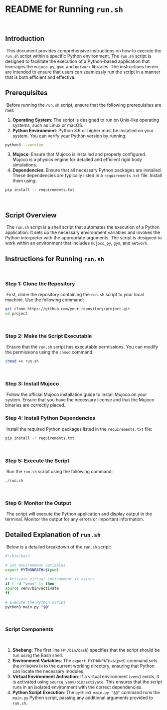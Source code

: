 ﻿
# README for Running `run.sh`
﻿
## Introduction
﻿
This document provides comprehensive instructions on how to execute the `run.sh` script within a specific Python environment. The `run.sh` script is designed to facilitate the execution of a Python-based application that leverages the `mujoco_py`, `gym`, and `network` libraries. The instructions herein are intended to ensure that users can seamlessly run the script in a manner that is both efficient and effective.
﻿
## Prerequisites
﻿
Before running the `run.sh` script, ensure that the following prerequisites are met:
﻿
1. **Operating System**: The script is designed to run on Unix-like operating systems, such as Linux or macOS.
2. **Python Environment**: Python 3.6 or higher must be installed on your system. You can verify your Python version by running:
```sh
python3 --version
```
3. **Mujoco**: Ensure that Mujoco is installed and properly configured. Mujoco is a physics engine for detailed and efficient rigid body simulations.
4. **Dependencies**: Ensure that all necessary Python packages are installed. These dependencies are typically listed in a `requirements.txt` file. Install them using:
```sh
pip install -r requirements.txt
```
﻿
## Script Overview
﻿
The `run.sh` script is a shell script that automates the execution of a Python application. It sets up the necessary environment variables and invokes the Python interpreter with the appropriate arguments. The script is designed to work within an environment that includes `mujoco_py`, `gym`, and `network`.
﻿
## Instructions for Running `run.sh`
﻿
### Step 1: Clone the Repository
﻿
First, clone the repository containing the `run.sh` script to your local machine. Use the following command:
```sh
git clone https://github.com/your-repository/project.git
cd project
```
﻿
### Step 2: Make the Script Executable
﻿
Ensure that the `run.sh` script has executable permissions. You can modify the permissions using the `chmod` command:
```sh
chmod +x run.sh
```
﻿
### Step 3: Install Mujoco
﻿
Follow the official Mujoco installation guide to install Mujoco on your system. Ensure that you have the necessary license and that the Mujoco binaries are correctly placed.
﻿
### Step 4: Install Python Dependencies
﻿
Install the required Python packages listed in the `requirements.txt` file:
```sh
pip install -r requirements.txt
```
﻿
### Step 5: Execute the Script
﻿
Run the `run.sh` script using the following command:
```sh
./run.sh
```
﻿
### Step 6: Monitor the Output
﻿
The script will execute the Python application and display output in the terminal. Monitor the output for any errors or important information.
﻿
## Detailed Explanation of `run.sh`
﻿
Below is a detailed breakdown of the `run.sh` script:
﻿
```sh
#!/bin/bash
﻿
# Set environment variables
export PYTHONPATH=$(pwd)
﻿
# Activate virtual environment if exists
if [ -d "venv" ]; then
source venv/bin/activate
fi
﻿
# Execute the Python script
python3 main.py "$@"
```
﻿
### Script Components
﻿
1. **Shebang**: The first line (`#!/bin/bash`) specifies that the script should be run using the Bash shell.
2. **Environment Variables**: The `export PYTHONPATH=$(pwd)` command sets the `PYTHONPATH` to the current working directory, ensuring that Python can locate the necessary modules.
3. **Virtual Environment Activation**: If a virtual environment (`venv`) exists, it is activated using `source venv/bin/activate`. This ensures that the script runs in an isolated environment with the correct dependencies.
4. **Python Script Execution**: The `python3 main.py "$@"` command runs the `main.py` Python script, passing any additional arguments provided to `run.sh`.
﻿
﻿
